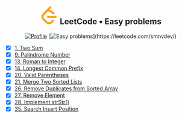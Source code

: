 <h2 align="center">
    <img alt="LeetCode logo" src="../docs/assets/leetcode.svg" />
    LeetCode • Easy problems
</h2>
<div align="center">

[![Profile](https://img.shields.io/badge/leetcode.com-smnvdev-f79f1b.svg?logo=leetcode)](https://leetcode.com/smnvdev/)
[![Easy problems](https://img.shields.io/badge/Easy-10_/_579-00b8a3.svg?labelColor=rgba(45,181,93,0.15))](https://leetcode.com/smnvdev/)
</div>

- [x] [1. Two Sum](./two-sum)
- [x] [9. Palindrome Number](./palindrome-number)
- [x] [13. Roman to Integer](./roman-to-integer)
- [x] [14. Longest Common Prefix](./longest-common-prefix)
- [x] [20. Valid Parentheses](./valid-parentheses)
- [x] [21. Merge Two Sorted Lists](./merge-two-sorted-lists)
- [x] [26. Remove Duplicates from Sorted Array](./remove-duplicates-from-sorted-array)
- [x] [27. Remove Element](./remove-element)
- [x] [28. Implement strStr()](./implement-strstr)
- [x] [35. Search Insert Position](./search-insert-position)